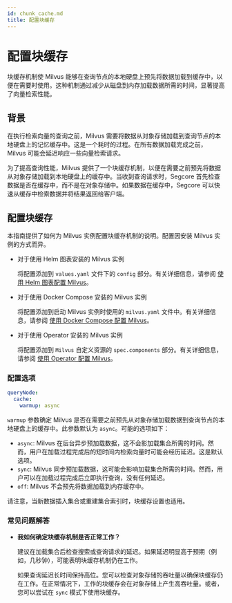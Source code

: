 ```yaml
---
id: chunk_cache.md
title: 配置块缓存
---
```


# 配置块缓存

块缓存机制使 Milvus 能够在查询节点的本地硬盘上预先将数据加载到缓存中，以便在需要时使用。这种机制通过减少从磁盘到内存加载数据所需的时间，显著提高了向量检索性能。

## 背景

在执行检索向量的查询之前，Milvus 需要将数据从对象存储加载到查询节点的本地硬盘上的记忆缓存中。这是一个耗时的过程。在所有数据加载完成之前，Milvus 可能会延迟响应一些向量检索请求。

为了提高查询性能，Milvus 提供了一个块缓存机制，以便在需要之前预先将数据从对象存储加载到本地硬盘上的缓存中。当收到查询请求时，Segcore 首先检查数据是否在缓存中，而不是在对象存储中。如果数据在缓存中，Segcore 可以快速从缓存中检索数据并将结果返回给客户端。

## 配置块缓存

本指南提供了如何为 Milvus 实例配置块缓存机制的说明。配置因安装 Milvus 实例的方式而异。

- 对于使用 Helm 图表安装的 Milvus 实例

  将配置添加到 `values.yaml` 文件下的 `config` 部分。有关详细信息，请参阅 [使用 Helm 图表配置 Milvus](configure-helm.md)。

- 对于使用 Docker Compose 安装的 Milvus 实例

  将配置添加到启动 Milvus 实例时使用的 `milvus.yaml` 文件中。有关详细信息，请参阅 [使用 Docker Compose 配置 Milvus](configure-docker.md)。

- 对于使用 Operator 安装的 Milvus 实例

  将配置添加到 `Milvus` 自定义资源的 `spec.components` 部分。有关详细信息，请参阅 [使用 Operator 配置 Milvus](configure_operator.md)。

### 配置选项

```yaml
queryNode:
  cache:
    warmup: async
```

`warmup` 参数确定 Milvus 是否在需要之前预先从对象存储加载数据到查询节点的本地硬盘上的缓存中。此参数默认为 `async`。可能的选项如下：

- `async`: Milvus 在后台异步预加载数据，这不会影加载集合所需的时间。然而，用户在加载过程完成后的短时间内检索向量时可能会经历延迟。这是默认选项。
- `sync`: Milvus 同步预加载数据，这可能会影响加载集合所需的时间。然而，用户可以在加载过程完成后立即执行查询，没有任何延迟。
- `off`: Milvus 不会预先将数据加载到内存缓存中。

请注意，当新数据插入集合或重建集合索引时，块缓存设置也适用。

### 常见问题解答

- **我如何确定块缓存机制是否正常工作？**

  建议在加载集合后检查搜索或查询请求的延迟。如果延迟明显高于预期（例如，几秒钟），可能表明块缓存机制仍在工作。

  如果查询延迟长时间保持高位。您可以检查对象存储的吞吐量以确保块缓存仍在工作。在正常情况下，工作的块缓存会在对象存储上产生高吞吐量。或者，您可以尝试在 `sync` 模式下使用块缓存。
